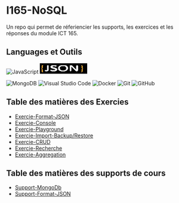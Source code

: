 # I165-NoSQL

Un repo qui permet de réferiencier les supports, les exercices et les réponses du module ICT 165.

## Languages et Outils
![JavaScript](https://img.shields.io/badge/javascript-%23323330.svg?style=for-the-badge&logo=javascript&logoColor=%23F7DF1E)
![JSON](https://github.com/quemet/I165-NoSQL/blob/main/Image/JSON.webp)

![MongoDB](https://img.shields.io/badge/MongoDB-%234ea94b.svg?style=for-the-badge&logo=mongodb&logoColor=white)
![Visual Studio Code](https://img.shields.io/badge/Visual%20Studio%20Code-0078d7.svg?style=for-the-badge&logo=visual-studio-code&logoColor=white)
![Docker](https://img.shields.io/badge/docker-%230db7ed.svg?style=for-the-badge&logo=docker&logoColor=white)
![Git](https://img.shields.io/badge/git-%23F05033.svg?style=for-the-badge&logo=git&logoColor=white)
![GitHub](https://img.shields.io/badge/github-%23121011.svg?style=for-the-badge&logo=github&logoColor=white)

## Table des matières des Exercies

* [Exercie-Format-JSON](https://github.com/quemet/I165-NoSQL/tree/main/MongoDB/Exercice/01-Format_JSON/Exercice)<br>
* [Exercie-Console](https://github.com/quemet/I165-NoSQL/tree/main/MongoDB/Exercice/02-Console/Exercie)<br>
* [Exercie-Playground](https://github.com/quemet/I165-NoSQL/tree/main/MongoDB/Exercice/03-Playground/Exercie)<br>
* [Exercie-Import-Backup/Restore](https://github.com/quemet/I165-NoSQL/tree/main/MongoDB/Exercice/04-Import_backup_restore/Exercie)<br>
* [Exercie-CRUD](https://github.com/quemet/I165-NoSQL/tree/main/MongoDB/Exercice/05-CRUD)<br>
* [Exercie-Recherche](https://github.com/quemet/I165-NoSQL/tree/main/MongoDB/Exercice/06%20-%20Recherche)<br>
* [Exercie-Aggregation](https://github.com/quemet/I165-NoSQL/tree/main/MongoDB/Exercice/07-Aggregation)<br>

## Table des matières des supports de cours

* [Support-MongoDb]()<br>
* [Support-Format-JSON](https://github.com/quemet/I165-NoSQL/tree/main/Support/2024-01-17/S-165-MMN-Format-JSON.pdf)<br>
